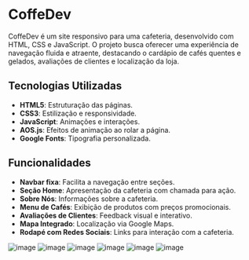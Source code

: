 # CoffeDev

CoffeDev é um site responsivo para uma cafeteria, desenvolvido com HTML, CSS e JavaScript. O projeto busca oferecer uma experiência de navegação fluida e atraente, destacando o cardápio de cafés quentes e gelados, avaliações de clientes e localização da loja.

## Tecnologias Utilizadas
- **HTML5**: Estruturação das páginas.
- **CSS3**: Estilização e responsividade.
- **JavaScript**: Animações e interações.
- **AOS.js**: Efeitos de animação ao rolar a página.
- **Google Fonts**: Tipografia personalizada.

## Funcionalidades
- **Navbar fixa**: Facilita a navegação entre seções.
- **Seção Home**: Apresentação da cafeteria com chamada para ação.
- **Sobre Nós**: Informações sobre a cafeteria.
- **Menu de Cafés**: Exibição de produtos com preços promocionais.
- **Avaliações de Clientes**: Feedback visual e interativo.
- **Mapa Integrado**: Localização via Google Maps.
- **Rodapé com Redes Sociais**: Links para interação com a cafeteria.

![image](https://github.com/user-attachments/assets/b51781b1-786d-490a-a734-8ef71fa2d5ac)
![image](https://github.com/user-attachments/assets/568cacd5-8dbb-4def-a591-cdfebe5e8eef)
![image](https://github.com/user-attachments/assets/24793ec4-416b-4bd6-b94c-73ed25274b2c)
![image](https://github.com/user-attachments/assets/1e0051a6-00fa-4cc3-9caa-af8a13bf8b41)
![image](https://github.com/user-attachments/assets/9c9ded49-96f5-4866-880a-f5ec9f11bc3c)
![image](https://github.com/user-attachments/assets/c1fdf72e-9e35-4571-bb93-7c72b31ad198)


